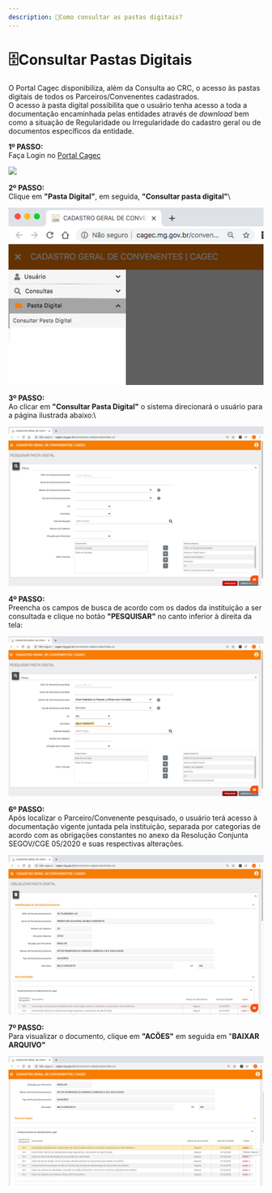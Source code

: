 ```yaml
---
description: 🤔Como consultar as pastas digitais?
---
```


# 🗄Consultar Pastas Digitais

O Portal Cagec disponibiliza, além da Consulta ao CRC, o acesso às pastas digitais de todos os Parceiros/Convenentes cadastrados.\
O acesso à pasta digital possibilita que o usuário tenha acesso a toda a documentação encaminhada pelas entidades através de _download_  bem como a situação de Regularidade ou Irregularidade do cadastro geral ou de documentos específicos da entidade.

**1º PASSO:** \
Faça Login no [Portal Cagec ](http://www.portalcagec.mg.gov.br/)

![](<.gitbook/assets/Captura de Tela 2020-06-23 às 12.31.52.png>)

**2º PASSO:** \
Clique em **"Pasta Digital"**, em seguida, **"Consultar pasta digital"**\


![](<.gitbook/assets/2 PASSO PASTAS DIGITAIS .png>)

**3º PASSO:**\
Ao clicar em **"Consultar Pasta Digital"** o sistema direcionará o usuário para a página ilustrada abaixo:\


![](<.gitbook/assets/3 PASSO PASTAS DIGITAIS .png>)

**4º PASSO:**\
Preencha os campos de busca de acordo com os dados da instituição a ser consultada e clique no botão **"PESQUISAR"** no canto inferior à direita da tela:

![](<.gitbook/assets/4 PASSO PASTAS DIGITAIS  (1).png>)

**6º PASSO:** \
Após localizar o Parceiro/Convenente pesquisado, o usuário terá acesso à documentação vigente juntada pela instituição, separada por categorias de acordo com as obrigações constantes no anexo da Resolução Conjunta SEGOV/CGE 05/2020 e suas respectivas alterações.

![](<.gitbook/assets/6 PASSO PASTAS DIGITAIS.png>)

**7º PASSO:** \
Para visualizar o documento, clique em **"ACÕES"** em seguida em "**BAIXAR ARQUIVO"**

![](<.gitbook/assets/8 PASSO PASTAS DIGITAIS.png>)
